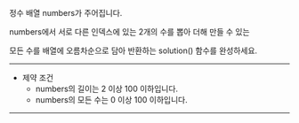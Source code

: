 정수 배열 numbers가 주어집니다.

numbers에서 서로 다른 인덱스에 있는 2개의 수를 뽑아 더해 만들 수 있는

모든 수를 배열에 오름차순으로 담아 반환하는 solution() 함수를 완성하세요.

---

- 제약 조건
    - numbers의 길이는 2 이상 100 이하입니다.
    - numbers의 모든 수는 0 이상 100 이하입니다.

---